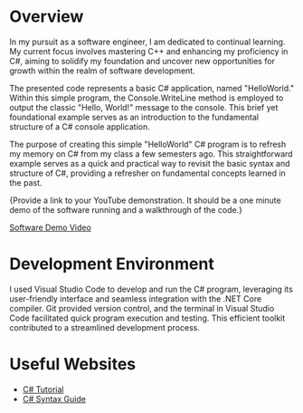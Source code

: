 # Overview

In my pursuit as a software engineer, I am dedicated to continual learning. My current focus involves mastering C++ and enhancing my proficiency in C#, aiming to solidify my foundation and uncover new opportunities for growth within the realm of software development.

The presented code represents a basic C# application, named "HelloWorld." Within this simple program, the Console.WriteLine method is employed to output the classic "Hello, World!" message to the console. This brief yet foundational example serves as an introduction to the fundamental structure of a C# console application.

The purpose of creating this simple "HelloWorld" C# program is to refresh my memory on C# from my class a few semesters ago. This straightforward example serves as a quick and practical way to revisit the basic syntax and structure of C#, providing a refresher on fundamental concepts learned in the past.

{Provide a link to your YouTube demonstration.  It should be a one minute demo of the software running and a walkthrough of the code.}

[Software Demo Video](http://youtube.link.goes.here)

# Development Environment

I used Visual Studio Code to develop and run the C# program, leveraging its user-friendly interface and seamless integration with the .NET Core compiler. Git provided version control, and the terminal in Visual Studio Code facilitated quick program execution and testing. This efficient toolkit contributed to a streamlined development process.

# Useful Websites

* [C# Tutorial](https://www.w3schools.com/cs/index.php)
* [C# Syntax Guide](https://www.thecodingguys.net/resources/cs-cheat-sheet.pdf)
